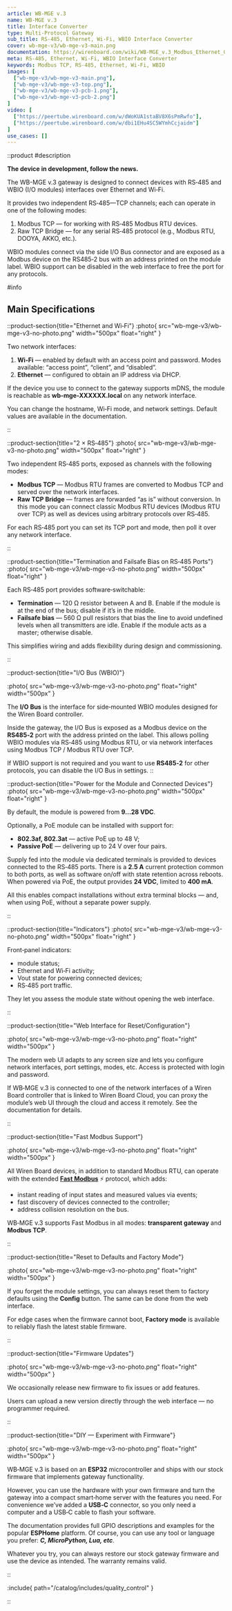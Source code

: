 ```yaml
---
article: WB-MGE v.3
name: WB-MGE v.3
title: Interface Converter
type: Multi-Protocol Gateway
sub_title: RS-485, Ethernet, Wi‑Fi, WBIO Interface Converter
cover: wb-mge-v3/wb-mge-v3-main.png
documentation: https://wirenboard.com/wiki/WB-MGE_v.3_Modbus_Ethernet_Gateway
meta: RS-485, Ethernet, Wi‑Fi, WBIO Interface Converter
keywords: Modbus TCP, RS-485, Ethernet, Wi-Fi, WBIO
images: [
  ["wb-mge-v3/wb-mge-v3-main.png"],
  ["wb-mge-v3/wb-mge-v3-top.png"],
  ["wb-mge-v3/wb-mge-v3-pcb-1.png"],
  ["wb-mge-v3/wb-mge-v3-pcb-2.png"]
]
video: [
  ["https://peertube.wirenboard.com/w/dWoKUA1staBV8X6sPmRwfo"],
  ["https://peertube.wirenboard.com/w/dbi1EHu4SC5WYmhCcjaidm"]
]
use_cases: []
---
```

::product
#description

**The device in development, follow the news.**

The WB-MGE v.3 gateway is designed to connect devices with RS‑485 and WBIO (I/O modules) interfaces over Ethernet and Wi‑Fi.

It provides two independent RS‑485—TCP channels; each can operate in one of the following modes:
1. Modbus TCP — for working with RS‑485 Modbus RTU devices.
2. Raw TCP Bridge — for any serial RS‑485 protocol (e.g., Modbus RTU, DOOYA, AKKO, etc.).

WBIO modules connect via the side I/O Bus connector and are exposed as a Modbus device on the RS485‑2 bus with an address printed on the module label. WBIO support can be disabled in the web interface to free the port for any protocols.

#info
## Main Specifications
::product-section{title="Ethernet and Wi‑Fi"}
:photo{
  src="wb-mge-v3/wb-mge-v3-no-photo.png"
  width="500px"
  float="right"
}

Two network interfaces:
1. **Wi‑Fi** — enabled by default with an access point and password. Modes available: “access point”, “client”, and “disabled”.
2. **Ethernet** — configured to obtain an IP address via DHCP.

If the device you use to connect to the gateway supports mDNS, the module is reachable as **wb-mge-XXXXXX.local** on any network interface.

You can change the hostname, Wi‑Fi mode, and network settings. Default values are available in the documentation.

::

::product-section{title="2 × RS‑485"}
:photo{
  src="wb-mge-v3/wb-mge-v3-no-photo.png"
  width="500px"
  float="right"
}

Two independent RS‑485 ports, exposed as channels with the following modes:
- **Modbus TCP** — Modbus RTU frames are converted to Modbus TCP and served over the network interfaces.
- **Raw TCP Bridge** — frames are forwarded “as is” without conversion. In this mode you can connect classic Modbus RTU devices (Modbus RTU over TCP) as well as devices using arbitrary protocols over RS‑485.

For each RS‑485 port you can set its TCP port and mode, then poll it over any network interface.

::

::product-section{title="Termination and Failsafe Bias on RS‑485 Ports"}
:photo{
  src="wb-mge-v3/wb-mge-v3-no-photo.png"
  width="500px"
  float="right"
}

Each RS‑485 port provides software‑switchable:
- **Termination** — 120 Ω resistor between A and B. Enable if the module is at the end of the bus; disable if it’s in the middle.
- **Failsafe bias** — 560 Ω pull resistors that bias the line to avoid undefined levels when all transmitters are idle. Enable if the module acts as a master; otherwise disable.

This simplifies wiring and adds flexibility during design and commissioning.

::

::product-section{title="I/O Bus (WBIO)"}

:photo{
  src="wb-mge-v3/wb-mge-v3-no-photo.png"
  float="right"
  width="500px"
}

The **I/O Bus** is the interface for side‑mounted WBIO modules designed for the Wiren Board controller.

Inside the gateway, the I/O Bus is exposed as a Modbus device on the **RS485‑2** port with the address printed on the label. This allows polling WBIO modules via RS‑485 using Modbus RTU, or via network interfaces using Modbus TCP / Modbus RTU over TCP.

If WBIO support is not required and you want to use **RS485‑2** for other protocols, you can disable the I/O Bus in settings.
::

::product-section{title="Power for the Module and Connected Devices"}
:photo{
  src="wb-mge-v3/wb-mge-v3-no-photo.png"
  width="500px"
  float="right"
}

By default, the module is powered from **9…28 VDC**.

Optionally, a PoE module can be installed with support for:
- **802.3af, 802.3at** — active PoE up to 48 V;
- **Passive PoE** — delivering up to 24 V over four pairs.

Supply fed into the module via dedicated terminals is provided to devices connected to the RS‑485 ports. There is a **2.5 A** current protection common to both ports, as well as software on/off with state retention across reboots. When powered via PoE, the output provides **24 VDC**, limited to **400 mA**.

All this enables compact installations without extra terminal blocks — and, when using PoE, without a separate power supply.

::

::product-section{title="Indicators"}
:photo{
  src="wb-mge-v3/wb-mge-v3-no-photo.png"
  width="500px"
  float="right"
}

Front‑panel indicators:
- module status;
- Ethernet and Wi‑Fi activity;
- Vout state for powering connected devices;
- RS‑485 port traffic.

They let you assess the module state without opening the web interface.

::

::product-section{title="Web Interface for Reset/Configuration"}

:photo{
  src="wb-mge-v3/wb-mge-v3-no-photo.png"
  float="right"
  width="500px"
}

The modern web UI adapts to any screen size and lets you configure network interfaces, port settings, modes, etc. Access is protected with login and password.

If WB‑MGE v.3 is connected to one of the network interfaces of a Wiren Board controller that is linked to Wiren Board Cloud, you can proxy the module’s web UI through the cloud and access it remotely. See the documentation for details.

::

::product-section{title="Fast Modbus Support"}

:photo{
  src="wb-mge-v3/wb-mge-v3-no-photo.png"
  float="right"
  width="500px"
}

All Wiren Board devices, in addition to standard Modbus RTU, can operate with the extended [**Fast Modbus**](https://wirenboard.com/wiki/Fast_Modbus) ⚡ protocol, which adds:
- instant reading of input states and measured values via events;
- fast discovery of devices connected to the controller;
- address collision resolution on the bus.

WB‑MGE v.3 supports Fast Modbus in all modes: **transparent gateway** and **Modbus TCP**.

::

::product-section{title="Reset to Defaults and Factory Mode"}

:photo{
  src="wb-mge-v3/wb-mge-v3-no-photo.png"
  float="right"
  width="500px"
}

If you forget the module settings, you can always reset them to factory defaults using the **Config** button. The same can be done from the web interface.

For edge cases when the firmware cannot boot, **Factory mode** is available to reliably flash the latest stable firmware.

::

::product-section{title="Firmware Updates"}

:photo{
  src="wb-mge-v3/wb-mge-v3-no-photo.png"
  float="right"
  width="500px"
}

We occasionally release new firmware to fix issues or add features.

Users can upload a new version directly through the web interface — no programmer required.

::

::product-section{title="DIY — Experiment with Firmware"}

:photo{
  src="wb-mge-v3/wb-mge-v3-no-photo.png"
  float="right"
  width="500px"
}

WB‑MGE v.3 is based on an **ESP32** microcontroller and ships with our stock firmware that implements gateway functionality.

However, you can use the hardware with your own firmware and turn the gateway into a compact smart‑home server with the features you need. For convenience we’ve added a **USB‑C** connector, so you only need a computer and a USB‑C cable to flash your software.

The documentation provides full GPIO descriptions and examples for the popular **ESPHome** platform. Of course, you can use any tool or language you prefer: ***C, MicroPython, Lua, etc***.

Whatever you try, you can always restore our stock gateway firmware and use the device as intended. The warranty remains valid.

::

:include{
  path="/catalog/includes/quality_control"
}

::
